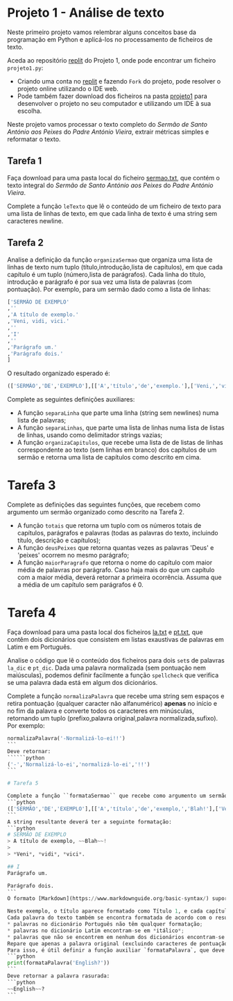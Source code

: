 # Projeto 1 - Análise de texto

Neste primeiro projeto vamos relembrar alguns conceitos base da programação em Python e aplicá-los no processamento de ficheiros de texto.

Aceda ao repositório [replit](https://replit.com/@up652136/Prog2-Proj1) do Projeto 1, onde pode encontrar um ficheiro `projeto1.py`:
- Criando uma conta no [replit](https://replit.com/) e fazendo `Fork` do projeto, pode resolver o projeto online utilizando o IDE web.
- Pode também fazer download dos ficheiros na pasta [projeto1](../scripts/projeto1) para desenvolver o projeto no seu computador e utilizando um IDE à sua escolha.

Neste projeto vamos processar o texto completo do *Sermão de Santo António aos Peixes* do *Padre António Vieira*, extrair métricas simples e reformatar o texto.

## Tarefa 1

Faça download para uma pasta local do ficheiro [sermao.txt](../scripts/projeto1/dados/sermao.txt), que contém o texto integral do *Sermão de Santo António aos Peixes* do *Padre António Vieira*.

Complete a função `leTexto` que lê o conteúdo de um ficheiro de texto para uma lista de linhas de texto, em que cada linha de texto é uma string sem caracteres newline.

## Tarefa 2

Analise a definição da função ``organizaSermao`` que organiza uma lista de linhas de texto num tuplo (título,introdução,lista de capítulos), em que cada capítulo é um tuplo (número,lista de parágrafos). Cada linha do título, introdução e parágrafo é por sua vez uma lista de palavras (com pontuação).
Por exemplo, para um sermão dado como a lista de linhas:
```python
['SERMÃO DE EXEMPLO'
,''
,'A título de exemplo.'
,'Veni, vidi, vici.'
,''
,'I'
,''
,'Parágrafo um.'
,'Parágrafo dois.'
]
```
O resultado organizado esperado é:
```python
(['SERMÃO','DE','EXEMPLO'],[['A','título','de','exemplo.'],['Veni,','vidi,','vici.']],[('I',[['Parágrafo','um.'],['Parágrafo','dois.']])])
```

Complete as seguintes definições auxiliares:
- A função `separaLinha` que parte uma linha (string sem newlines) numa lista de palavras;
- A função `separaLinhas`, que parte uma lista de linhas numa lista de listas de linhas, usando como delimitador strings vazias;
- A função `organizaCapitulos`, que recebe uma lista de de listas de linhas correspondente ao texto (sem linhas em branco) dos capítulos de um sermão e retorna uma lista de capítulos como descrito em cima.

# Tarefa 3

Complete as definições das seguintes funções, que recebem como argumento um sermão organizado como descrito na Tarefa 2.
- A função `totais` que retorna um tuplo com os números totais de capítulos, parágrafos e palavras (todas as palavras do texto, incluindo título, descrição e capítulos);
- A função `deusPeixes` que retorna quantas vezes as palavras 'Deus' e 'peixes' ocorrem no mesmo parágrafo;
- A função `maiorParagrafo` que retorna o nome do capítulo com maior média de palavras por parágrafo. Caso haja mais do que um capítulo com a maior média, deverá retornar a primeira ocorrência. Assuma que a média de um capítulo sem parágrafos é 0.

# Tarefa 4

Faça download para uma pasta local dos ficheiros [la.txt](../scripts/projeto1/dados/la.txt) e [pt.txt](../scripts/projeto1/dados/pt.txt), que contêm dois dicionários que consistem em listas exaustivas de palavras em Latim e em Português. 

Analise o código que lê o conteúdo dos ficheiros para dois ``set``s de palavras `la_dic` e `pt_dic`.
Dada uma palavra normalizada (sem pontuação nem maiúsculas), podemos definir facilmente a função `spellcheck` que verifica se uma palavra dada está em algum dos dicionários.

Complete a função `normalizaPalavra` que recebe uma string sem espaços e retira pontuação (qualquer caracter não alfanumérico) **apenas** no início e no fim da palavra e converte todos os caracteres em minúsculas, retornando um tuplo (prefixo,palavra original,palavra normalizada,sufixo). Por exemplo:
``````python
normalizaPalavra('-Normalizá-lo-ei!!')
```
Deve retornar:
``````python
('-','Normalizá-lo-ei','normalizá-lo-ei','!!')
```

# Tarefa 5

Complete a função ``formataSermao`` que recebe como argumento um sermão organizado como descrito na Tarefa 2 e retorna uma string no formato [Markdown](https://www.markdownguide.org/basic-syntax/). Por exemplo, para o sermão:
```python
(['SERMÃO','DE','EXEMPLO'],[['A','título','de','exemplo,','Blah!'],['Veni,','vidi,','vici.']],[('I',[['Parágrafo','um.'],['Parágrafo','dois.']])])
```
A string resultante deverá ter a seguinte formatação:
```python
# SERMÃO DE EXEMPLO
> A título de exemplo, ~~Blah~~!
> 
> *Veni*, *vidi*, *vici*.

## I
Parágrafo um.

Parágrafo dois.
```
O formato [Markdown](https://www.markdownguide.org/basic-syntax/) suporta uma sintaxe especial de texto para definir títulos, estilos de letra e outras formatações; consulte a documentação. Pode visualizar o texto formatado utilizando escrevendo o seu conteúdo para um ficheiro com extensão `.md`, por exemplo `sermao.md` e utilizar a pré-visualização automática do IDE. Pode também copiar o texto para um pré-visualizador web como [este](https://markdownlivepreview.com/)

Neste exemplo, o título aparece formatado como Título 1, e cada capítulo como Título 2. Cada parágrafo encontra-se separado por uma linha em branco. Os parágrafos da descrição encontram-se formatados como um só bloco de citação.
Cada palavra do texto também se encontra formatada de acordo com o resultado da função ``spellcheck``(para a palavra normalizada) definida acima:
* palavras no dicionário Português não têm qualquer formatação;
* palavras no dicionário Latim encontram-se em *itálico*;
* palavras que não se encontrem em nenhum dos dicionários encontram-se ~~rasuradas~~.
Repare que apenas a palavra original (excluindo caracteres de pontuação) se encontra formatada.
Para isso, é útil definir a função auxiliar `formataPalavra`, que deve receber uma palavra, normalizá-la, correr o spellchecker e retornar a palavra formatada. Por exemplo, para uma palavra em Inglês:
```python
print(formataPalavra('English?'))
```
Deve retornar a palavra rasurada:
```python
~~English~~?
```


